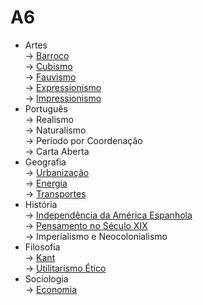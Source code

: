 # A6

* Artes \
  \-> [Barroco ](../../artes/arte-na-idade-moderna/barroco.md)\
  \-> [Cubismo ](../../artes/vanguardas-do-seculo-xx/cubismo.md)\
  \-> [Fauvismo ](../../artes/vanguardas-do-seculo-xx/fauvismo.md)\
  \-> [Expressionismo ](../../artes/vanguardas-do-seculo-xx/expressionismo.md)\
  \-> [Impressionismo](../../artes/arte-nos-seculos-xviii-e-xix/impressionismo.md)
* Português \
  \-> Realismo \
  \-> Naturalismo \
  \-> Período por Coordenação \
  \-> Carta Aberta
* Geografia \
  \-> [Urbanização](../../geografia/urbanizacao/)\
  \-> [Energia](../../geografia/energia.md)\
  \-> [Transportes](../../geografia/transportes.md)
* História \
  \-> [Independência da América Espanhola](../../historia/idade-contemporanea/independencia-da-america-espanhola/)\
  \-> [Pensamento no Século XIX](../../historia/idade-contemporanea/pensamento-no-seculo-xix/)\
  \-> Imperialismo e Neocolonialismo
* Filosofia \
  \-> [Kant ](../../filosofia/kant.md)\
  \-> [Utilitarismo Ético](../../filosofia/utilitarismo-etico.md)
* Sociologia \
  \-> [Economia](../../sociologia/economia.md)
